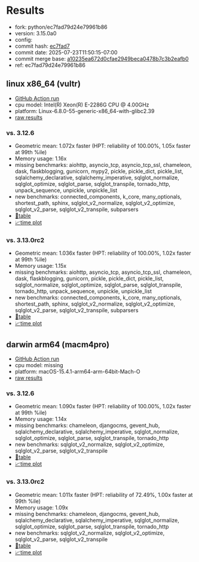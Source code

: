 # Results

- fork: python/ec7fad79d24e79961b86
- version: 3.15.0a0
- config: 
- commit hash: [ec7fad7](https://github.com/python/cpython/commit/ec7fad7)
- commit date: 2025-07-23T11:50:15-07:00
- commit merge base: [a10235ea672d0cfae2949beca0478b7c3b2eafb0](https://github.com/python/cpython/commit/a10235ea672d0cfae2949beca0478b7c3b2eafb0)
- ref: ec7fad79d24e79961b86

## linux x86_64 (vultr)

- [GitHub Action run](https://github.com/facebookexperimental/free-threading-benchmarking/actions/runs/16484806817)
- cpu model: Intel(R) Xeon(R) E-2286G CPU @ 4.00GHz
- platform: Linux-6.8.0-55-generic-x86_64-with-glibc2.39
- [raw results](bm-20250723-vultr-x86_64-python-ec7fad79d24e79961b86-3.15.0a0-ec7fad7.json)

### vs. 3.12.6

- Geometric mean: 1.072x faster (HPT: reliability of 100.00%, 1.05x faster at 99th %ile)
- Memory usage: 1.16x
- missing benchmarks: aiohttp, asyncio_tcp, asyncio_tcp_ssl, chameleon, dask, flaskblogging, gunicorn, mypy2, pickle, pickle_dict, pickle_list, sqlalchemy_declarative, sqlalchemy_imperative, sqlglot_normalize, sqlglot_optimize, sqlglot_parse, sqlglot_transpile, tornado_http, unpack_sequence, unpickle, unpickle_list
- new benchmarks: connected_components, k_core, many_optionals, shortest_path, sphinx, sqlglot_v2_normalize, sqlglot_v2_optimize, sqlglot_v2_parse, sqlglot_v2_transpile, subparsers
- [📄table](bm-20250723-vultr-x86_64-python-ec7fad79d24e79961b86-3.15.0a0-ec7fad7-vs-3.12.6.md)
- [📈time plot](bm-20250723-vultr-x86_64-python-ec7fad79d24e79961b86-3.15.0a0-ec7fad7-vs-3.12.6.svg)

### vs. 3.13.0rc2

- Geometric mean: 1.036x faster (HPT: reliability of 100.00%, 1.02x faster at 99th %ile)
- Memory usage: 1.15x
- missing benchmarks: aiohttp, asyncio_tcp, asyncio_tcp_ssl, chameleon, dask, flaskblogging, gunicorn, pickle, pickle_dict, pickle_list, sqlglot_normalize, sqlglot_optimize, sqlglot_parse, sqlglot_transpile, tornado_http, unpack_sequence, unpickle, unpickle_list
- new benchmarks: connected_components, k_core, many_optionals, shortest_path, sphinx, sqlglot_v2_normalize, sqlglot_v2_optimize, sqlglot_v2_parse, sqlglot_v2_transpile, subparsers
- [📄table](bm-20250723-vultr-x86_64-python-ec7fad79d24e79961b86-3.15.0a0-ec7fad7-vs-3.13.0rc2.md)
- [📈time plot](bm-20250723-vultr-x86_64-python-ec7fad79d24e79961b86-3.15.0a0-ec7fad7-vs-3.13.0rc2.svg)

## darwin arm64 (macm4pro)

- [GitHub Action run](https://github.com/facebookexperimental/free-threading-benchmarking/actions/runs/16484806817)
- cpu model: missing
- platform: macOS-15.4.1-arm64-arm-64bit-Mach-O
- [raw results](bm-20250723-macm4pro-arm64-python-ec7fad79d24e79961b86-3.15.0a0-ec7fad7.json)

### vs. 3.12.6

- Geometric mean: 1.090x faster (HPT: reliability of 100.00%, 1.02x faster at 99th %ile)
- Memory usage: 1.14x
- missing benchmarks: chameleon, djangocms, gevent_hub, sqlalchemy_declarative, sqlalchemy_imperative, sqlglot_normalize, sqlglot_optimize, sqlglot_parse, sqlglot_transpile, tornado_http
- new benchmarks: sqlglot_v2_normalize, sqlglot_v2_optimize, sqlglot_v2_parse, sqlglot_v2_transpile
- [📄table](bm-20250723-macm4pro-arm64-python-ec7fad79d24e79961b86-3.15.0a0-ec7fad7-vs-3.12.6.md)
- [📈time plot](bm-20250723-macm4pro-arm64-python-ec7fad79d24e79961b86-3.15.0a0-ec7fad7-vs-3.12.6.svg)

### vs. 3.13.0rc2

- Geometric mean: 1.011x faster (HPT: reliability of 72.49%, 1.00x faster at 99th %ile)
- Memory usage: 1.09x
- missing benchmarks: chameleon, djangocms, gevent_hub, sqlalchemy_declarative, sqlalchemy_imperative, sqlglot_normalize, sqlglot_optimize, sqlglot_parse, sqlglot_transpile, tornado_http
- new benchmarks: sqlglot_v2_normalize, sqlglot_v2_optimize, sqlglot_v2_parse, sqlglot_v2_transpile
- [📄table](bm-20250723-macm4pro-arm64-python-ec7fad79d24e79961b86-3.15.0a0-ec7fad7-vs-3.13.0rc2.md)
- [📈time plot](bm-20250723-macm4pro-arm64-python-ec7fad79d24e79961b86-3.15.0a0-ec7fad7-vs-3.13.0rc2.svg)

